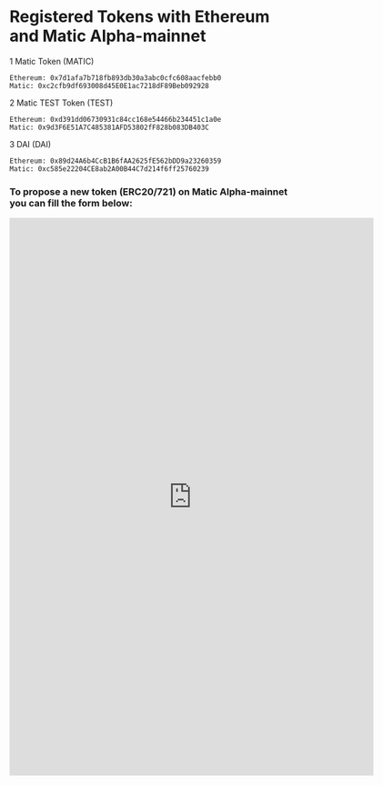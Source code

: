 # Registered Tokens with Ethereum and Matic Alpha-mainnet

1 Matic Token (MATIC)

```
Ethereum: 0x7d1afa7b718fb893db30a3abc0cfc608aacfebb0
Matic: 0xc2cfb9df693008d45E0E1ac7218dF89Beb092928
```

2 Matic TEST Token (TEST)

```
Ethereum: 0xd391dd06730931c84cc168e54466b234451c1a0e
Matic: 0x9d3F6E51A7C485381AFD53802fF828b083DB403C
```

3 DAI (DAI)

```
Ethereum: 0x89d24A6b4CcB1B6fAA2625fE562bDD9a23260359
Matic: 0xc585e22204CE8ab2A00B44C7d214f6ff25760239
```

### To propose a new token (ERC20/721) on Matic Alpha-mainnet you can fill the form below:

<iframe src="https://docs.google.com/forms/d/e/1FAIpQLScaiH5Z9rfBgglPiIZXbCH_qe-SKXFnq7VTgxMOgas25lHmBQ/viewform?embedded=true" width="640" height="981" frameborder="0" marginheight="0" marginwidth="0">Loading…</iframe>